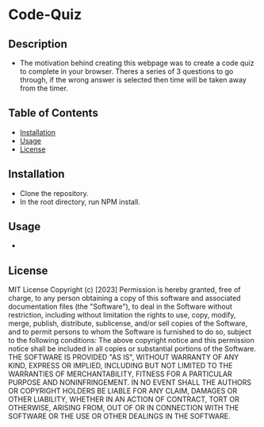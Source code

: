 # Code-Quiz

## Description

- The motivation behind creating this webpage was to create a code quiz to complete in your browser. Theres a series
of 3 questions to go through, if the wrong answer is selected then time will be taken away from the timer. 

## Table of Contents

- [Installation](#installation)
- [Usage](#usage)
- [License](#license)

## Installation

- Clone the repository.
- In the root directory, run NPM install.

## Usage

- 


## License

MIT License
Copyright (c) [2023]
Permission is hereby granted, free of charge, to any person obtaining a copy
of this software and associated documentation files (the "Software"), to deal
in the Software without restriction, including without limitation the rights
to use, copy, modify, merge, publish, distribute, sublicense, and/or sell
copies of the Software, and to permit persons to whom the Software is
furnished to do so, subject to the following conditions:
The above copyright notice and this permission notice shall be included in all
copies or substantial portions of the Software.
THE SOFTWARE IS PROVIDED "AS IS", WITHOUT WARRANTY OF ANY KIND, EXPRESS OR
IMPLIED, INCLUDING BUT NOT LIMITED TO THE WARRANTIES OF MERCHANTABILITY,
FITNESS FOR A PARTICULAR PURPOSE AND NONINFRINGEMENT. IN NO EVENT SHALL THE
AUTHORS OR COPYRIGHT HOLDERS BE LIABLE FOR ANY CLAIM, DAMAGES OR OTHER
LIABILITY, WHETHER IN AN ACTION OF CONTRACT, TORT OR OTHERWISE, ARISING FROM,
OUT OF OR IN CONNECTION WITH THE SOFTWARE OR THE USE OR OTHER DEALINGS IN THE
SOFTWARE.